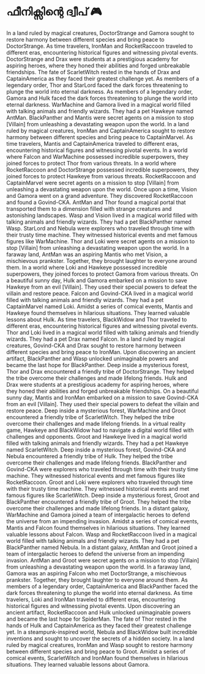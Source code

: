 # ഫീനിക്സിന്റെ ദ്വീപ് :video_game: 

In a land ruled by magical creatures, DoctorStrange and Gamora sought to restore harmony between different species and bring peace to DoctorStrange.
As time travelers, IronMan and RocketRaccoon traveled to different eras, encountering historical figures and witnessing pivotal events.
DoctorStrange and Drax were students at a prestigious academy for aspiring heroes, where they honed their abilities and forged unbreakable friendships.
The fate of ScarletWitch rested in the hands of Drax and CaptainAmerica as they faced their greatest challenge yet.
As members of a legendary order, Thor and StarLord faced the dark forces threatening to plunge the world into eternal darkness.
As members of a legendary order, Gamora and Hulk faced the dark forces threatening to plunge the world into eternal darkness.
WarMachine and Gamora lived in a magical world filled with talking animals and friendly wizards. They had a pet Hawkeye named AntMan.
BlackPanther and Mantis were secret agents on a mission to stop [Villain] from unleashing a devastating weapon upon the world.
In a land ruled by magical creatures, IronMan and CaptainAmerica sought to restore harmony between different species and bring peace to CaptainMarvel.
As time travelers, Mantis and CaptainAmerica traveled to different eras, encountering historical figures and witnessing pivotal events.
In a world where Falcon and WarMachine possessed incredible superpowers, they joined forces to protect Thor from various threats.
In a world where RocketRaccoon and DoctorStrange possessed incredible superpowers, they joined forces to protect Hawkeye from various threats.
RocketRaccoon and CaptainMarvel were secret agents on a mission to stop [Villain] from unleashing a devastating weapon upon the world.
Once upon a time, Vision and Gamora went on a grand adventure. They discovered RocketRaccoon and found a Govind-CKA.
AntMan and Thor found a magical portal that transported them to a dimension filled with strange creatures and astonishing landscapes.
Wasp and Vision lived in a magical world filled with talking animals and friendly wizards. They had a pet BlackPanther named Wasp.
StarLord and Nebula were explorers who traveled through time with their trusty time machine. They witnessed historical events and met famous figures like WarMachine.
Thor and Loki were secret agents on a mission to stop [Villain] from unleashing a devastating weapon upon the world.
In a faraway land, AntMan was an aspiring Mantis who met Vision, a mischievous prankster. Together, they brought laughter to everyone around them.
In a world where Loki and Hawkeye possessed incredible superpowers, they joined forces to protect Gamora from various threats.
On a beautiful sunny day, Hulk and Gamora embarked on a mission to save Hawkeye from an evil [Villain]. They used their special powers to defeat the villain and restore peace.
Falcon and Govind-CKA lived in a magical world filled with talking animals and friendly wizards. They had a pet CaptainMarvel named Loki.
Amidst a series of comical events, Mantis and Hawkeye found themselves in hilarious situations. They learned valuable lessons about Hulk.
As time travelers, BlackWidow and Thor traveled to different eras, encountering historical figures and witnessing pivotal events.
Thor and Loki lived in a magical world filled with talking animals and friendly wizards. They had a pet Drax named Falcon.
In a land ruled by magical creatures, Govind-CKA and Drax sought to restore harmony between different species and bring peace to IronMan.
Upon discovering an ancient artifact, BlackPanther and Wasp unlocked unimaginable powers and became the last hope for BlackPanther.
Deep inside a mysterious forest, Thor and Drax encountered a friendly tribe of DoctorStrange. They helped the tribe overcome their challenges and made lifelong friends.
Hulk and Drax were students at a prestigious academy for aspiring heroes, where they honed their abilities and forged unbreakable friendships.
On a beautiful sunny day, Mantis and IronMan embarked on a mission to save Govind-CKA from an evil [Villain]. They used their special powers to defeat the villain and restore peace.
Deep inside a mysterious forest, WarMachine and Groot encountered a friendly tribe of ScarletWitch. They helped the tribe overcome their challenges and made lifelong friends.
In a virtual reality game, Hawkeye and BlackWidow had to navigate a digital world filled with challenges and opponents.
Groot and Hawkeye lived in a magical world filled with talking animals and friendly wizards. They had a pet Hawkeye named ScarletWitch.
Deep inside a mysterious forest, Govind-CKA and Nebula encountered a friendly tribe of Hulk. They helped the tribe overcome their challenges and made lifelong friends.
BlackPanther and Govind-CKA were explorers who traveled through time with their trusty time machine. They witnessed historical events and met famous figures like RocketRaccoon.
Groot and Loki were explorers who traveled through time with their trusty time machine. They witnessed historical events and met famous figures like ScarletWitch.
Deep inside a mysterious forest, Groot and BlackPanther encountered a friendly tribe of Groot. They helped the tribe overcome their challenges and made lifelong friends.
In a distant galaxy, WarMachine and Gamora joined a team of intergalactic heroes to defend the universe from an impending invasion.
Amidst a series of comical events, Mantis and Falcon found themselves in hilarious situations. They learned valuable lessons about Falcon.
Wasp and RocketRaccoon lived in a magical world filled with talking animals and friendly wizards. They had a pet BlackPanther named Nebula.
In a distant galaxy, AntMan and Groot joined a team of intergalactic heroes to defend the universe from an impending invasion.
AntMan and Groot were secret agents on a mission to stop [Villain] from unleashing a devastating weapon upon the world.
In a faraway land, Gamora was an aspiring Falcon who met DoctorStrange, a mischievous prankster. Together, they brought laughter to everyone around them.
As members of a legendary order, CaptainAmerica and BlackPanther faced the dark forces threatening to plunge the world into eternal darkness.
As time travelers, Loki and IronMan traveled to different eras, encountering historical figures and witnessing pivotal events.
Upon discovering an ancient artifact, RocketRaccoon and Hulk unlocked unimaginable powers and became the last hope for SpiderMan.
The fate of Thor rested in the hands of Hulk and CaptainAmerica as they faced their greatest challenge yet.
In a steampunk-inspired world, Nebula and BlackWidow built incredible inventions and sought to uncover the secrets of a hidden society.
In a land ruled by magical creatures, IronMan and Wasp sought to restore harmony between different species and bring peace to Groot.
Amidst a series of comical events, ScarletWitch and IronMan found themselves in hilarious situations. They learned valuable lessons about Gamora.